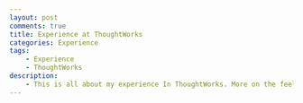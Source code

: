 ```yaml
---
layout: post
comments: true
title: Experience at ThoughtWorks
categories: Experience
tags:
    - Experience
    - ThoughtWorks
description:
    - This is all about my experience In ThoughtWorks. More on the feeling before coming here and standing at the junction of starting a new journey.
---
```

